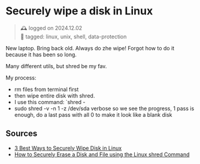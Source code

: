 # Securely wipe a disk in Linux
> 🕰️ logged on 2024.12.02 <br>
> 🔖 tagged: linux, unix, shell, data-protection

New laptop. Bring back old. Always do zhe wipe! Forgot how to do it because it has been so long.

Many different utils, but shred be my fav.

My process:
- rm files from terminal first
- then wipe entire disk with shred.
- I use this command: `shred <disk> -
- sudo shred -v -n 1 -z /dev/sda
verbose so we see the progress, 1 pass is enough, do a last pass with all 0 to make it look like a blank disk

## Sources
+ [3 Best Ways to Securely Wipe Disk in Linux](https://linuxiac.com/best-ways-to-securely-erase-disk-in-linux/)
+ [How to Securely Erase a Disk and File using the Linux shred Command](https://www.freecodecamp.org/news/securely-erasing-a-disk-and-file-using-linux-command-shred/)
